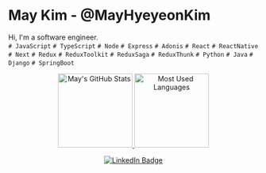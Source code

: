 # May Kim - @MayHyeyeonKim
Hi, I'm a software engineer. </br>
`# JavaScript` `# TypeScript` `# Node` `# Express` `# Adonis` `# React` `# ReactNative` `# Next` `# Redux` `# ReduxToolkit` `# ReduxSaga` `# ReduxThunk` `# Python` `# Java` `# Django` `# SpringBoot` 

<p align="center">
  <a href="https://github.com/MayHyeyeonKim">
    <img src="https://github-readme-stats.vercel.app/api?username=MayHyeyeonKim&show_icons=true&theme=react" alt="May's GitHub Stats" height="150em" />
  </a>
  <a href="https://github.com/MayHyeyeonKim">
    <img src="https://github-readme-stats.vercel.app/api/top-langs/?username=MayHyeyeonKim&layout=compact&theme=react" alt="Most Used Languages" height="150em" />
  </a>
</p>

<p align="center">
    <a href="https://www.linkedin.com/in/hykim-may/">
        <img alt="LinkedIn Badge" src="https://img.shields.io/badge/LinkedIn-blue?style=flat-square&logo=Linkedin&logoColor=white"/>
    </a>
<!--     <a href="https://hits.seeyoufarm.com">
        <img alt="Hits Badge" src="https://hits.seeyoufarm.com/api/count/incr/badge.svg?url=https%3A%2F%2Fgithub.com%2FMayHyeyeonKim%2Fhit-counter&count_bg=%2379C83D&title_bg=%23555555&icon=&icon_color=%23E7E7E7&title=hits&edge_flat=false"/>
    </a> -->
</p>

<div style="clear: both;"></div>
